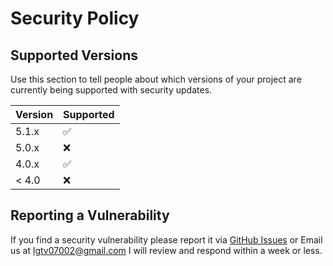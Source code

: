 # Security Policy

## Supported Versions

Use this section to tell people about which versions of your project are
currently being supported with security updates.

| Version | Supported          |
| ------- | ------------------ |
| 5.1.x   | :white_check_mark: |
| 5.0.x   | :x:                |
| 4.0.x   | :white_check_mark: |
| < 4.0   | :x:                |

## Reporting a Vulnerability
If you find a security vulnerability please report it via [GitHub Issues](https://github.com/ermias123w/First-but-not-last/issues) or Email us at lgtv07002@gmail.com
I will review and respond within a week or less.
